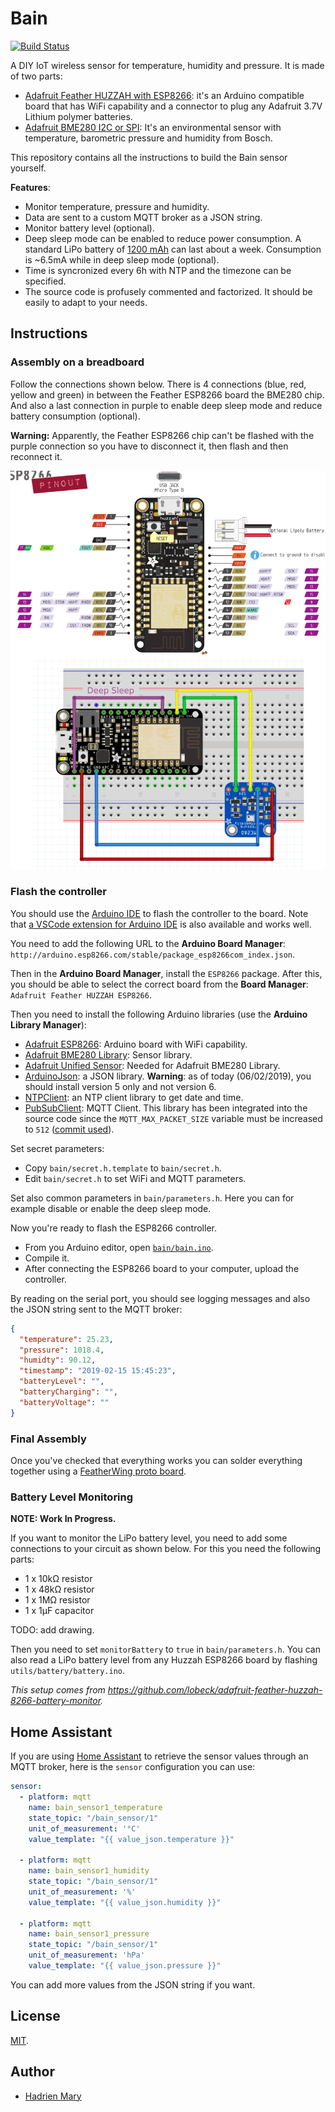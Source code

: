 # Bain
[![Build Status](https://travis-ci.com/hadim/bain.svg?token=fC6e2psPPR69RiF4UxYh&branch=master)](https://travis-ci.com/hadim/bain)

A DIY IoT wireless sensor for temperature, humidity and pressure. It is made of two parts:

- [Adafruit Feather HUZZAH with ESP8266](https://www.adafruit.com/product/2821): it's an Arduino compatible board that has WiFi capability and a connector to plug any Adafruit 3.7V Lithium polymer batteries.
- [Adafruit BME280 I2C or SPI](https://www.adafruit.com/product/2652): It's an environmental sensor with temperature, barometric pressure and humidity from Bosch.

This repository contains all the instructions to build the Bain sensor yourself.

**Features**:

- Monitor temperature, pressure and humidity.
- Data are sent to a custom MQTT broker as a JSON string.
- Monitor battery level (optional).
- Deep sleep mode can be enabled to reduce power consumption. A standard LiPo battery of [1200 mAh](https://www.adafruit.com/product/258) can last about a week. Consumption is ~6.5mA while in deep sleep mode (optional).
- Time is syncronized every 6h with NTP and the timezone can be specified.
- The source code is profusely commented and factorized. It should be easily to adapt to your needs.

## Instructions

### Assembly on a breadboard

Follow the connections shown below. There is 4 connections (blue, red, yellow and green) in between the Feather ESP8266 board the BME280 chip. And also a last connection in purple to enable deep sleep mode and reduce battery consumption (optional).

**Warning:** Apparently, the Feather ESP8266 chip can't be flashed with the purple connection so you have to disconnect it, then flash and then reconnect it.

![Feather ESP8266](fritzing/drawing.png)

### Flash the controller

You should use the [Arduino IDE](https://www.arduino.cc/en/main/software) to flash the controller to the board. Note that [a VSCode extension for Arduino IDE](https://marketplace.visualstudio.com/items?itemName=vsciot-vscode.vscode-arduino) is also available and works well.

You need to add the following URL to the **Arduino Board Manager**: `http://arduino.esp8266.com/stable/package_esp8266com_index.json`.

Then in the **Arduino Board Manager**, install the `ESP8266` package. After this, you should be able to select the correct board from the **Board Manager**: `Adafruit Feather HUZZAH ESP8266`.

Then you need to install the following Arduino libraries (use the **Arduino Library Manager**):

- [Adafruit ESP8266](https://github.com/adafruit/Adafruit_ESP8266): Arduino board with WiFi capability.
- [Adafruit BME280 Library](https://github.com/adafruit/Adafruit_BME280_Library): Sensor library.
- [Adafruit Unified Sensor](https://github.com/adafruit/Adafruit_Sensor): Needed for Adafruit BME280 Library.
- [ArduinoJson](https://github.com/bblanchon/ArduinoJson): a JSON library. **Warning**: as of today (06/02/2019), you should install version 5 only and not version 6.
- [NTPClient](https://github.com/arduino-libraries/NTPClient): an NTP client library to get date and time.
- [PubSubClient](https://github.com/knolleary/pubsubclient): MQTT Client. This library has been integrated into the source code since the `MQTT_MAX_PACKET_SIZE` variable must be increased to `512` ([commit used](https://github.com/knolleary/pubsubclient/tree/26ce89fa476da85399b736f885274d67676dacb8)).

Set secret parameters:

- Copy `bain/secret.h.template` to `bain/secret.h`.
- Edit `bain/secret.h` to set WiFi and MQTT parameters.

Set also common parameters in `bain/parameters.h`. Here you can for example disable or enable the deep sleep mode.

Now you're ready to flash the ESP8266 controller.

- From you Arduino editor, open [`bain/bain.ino`](bain/bain.ino).
- Compile it.
- After connecting the ESP8266 board to your computer, upload the controller.

By reading on the serial port, you should see logging messages and also the JSON string sent to the MQTT broker:

```json
{
  "temperature": 25.23,
  "pressure": 1018.4,
  "humidty": 90.12,
  "timestamp": "2019-02-15 15:45:23",
  "batteryLevel": "",
  "batteryCharging": "",
  "batteryVoltage": ""
}
```

### Final Assembly

Once you've checked that everything works you can solder everything together using a [FeatherWing proto board](https://www.adafruit.com/product/2884).

### Battery Level Monitoring

**NOTE: Work In Progress.**

If you want to monitor the LiPo battery level, you need to add some connections to your circuit as shown below. For this you need the following parts:

- 1 x 10kΩ resistor
- 1 x 48kΩ resistor
- 1 x 1MΩ resistor
- 1 x 1µF capacitor

TODO: add drawing.

Then you need to set `monitorBattery` to `true` in `bain/parameters.h`. You can also read a LiPo battery level from any Huzzah ESP8266 board by flashing `utils/battery/battery.ino`.

*This setup comes from https://github.com/lobeck/adafruit-feather-huzzah-8266-battery-monitor.*

## Home Assistant

If you are using [Home Assistant](https://www.home-assistant.io) to retrieve the sensor values through an MQTT broker, here is the `sensor` configuration you can use:

```yaml
sensor:
  - platform: mqtt
    name: bain_sensor1_temperature
    state_topic: "/bain_sensor/1"
    unit_of_measurement: '°C'
    value_template: "{{ value_json.temperature }}"

  - platform: mqtt
    name: bain_sensor1_humidity
    state_topic: "/bain_sensor/1"
    unit_of_measurement: '%'
    value_template: "{{ value_json.humidity }}"

  - platform: mqtt
    name: bain_sensor1_pressure
    state_topic: "/bain_sensor/1"
    unit_of_measurement: 'hPa'
    value_template: "{{ value_json.pressure }}"
```

You can add more values from the JSON string if you want.

## License

[MIT](./LICENSE).

## Author

- [Hadrien Mary](mailto:hadrien.mary_AT_gmail.com)
